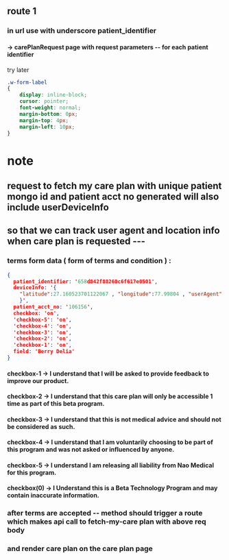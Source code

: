 
## route 1

### in url use with underscore patient_identifier
#### -> carePlanRequest page with request parameters -- for each patient identifier 

try later

```css
.w-form-label
{
    display: inline-block;
    cursor: pointer;
    font-weight: normal;
    margin-bottom: 0px;
    margin-top: 4px;
    margin-left: 10px;
}
```


# note

## request to fetch my care plan with unique patient mongo id and patient acct no generated will also include userDeviceInfo

## so that we can track user agent and location info when care plan is requested ---
### terms form data ( form of terms and condition ) : 
```json
{
  patient_identifier: '658d842f88260c6f617e0501',
  deviceInfo: '{
    "latitude":27.160523701122067 , "longitude":77.99804 , "userAgent":Mozilla/5.0 (Windows NT 10.0; Win64; x64) AppleWebKit/537.36 (KHTML, like Gecko) Chrome/120.0.0.0 Safari/537.36 Edg/120.0.0.0
    }',
  patient_acct_no: '106156',
  checkbox: 'on',
  'checkbox-5': 'on',
  'checkbox-4': 'on',
  'checkbox-3': 'on',
  'checkbox-2': 'on',
  'checkbox-1': 'on',
  field: 'Berry Delia'
}

```

#### checkbox-1 -> I understand that I will be asked to provide feedback to improve our product.
#### checkbox-2 -> I understand that this care plan will only be accessible 1 time as part of this beta program.
#### checkbox-3 -> I understand that this is not medical advice and should not be considered as such.
#### checkbox-4 -> I understand that I am voluntarily choosing to be part of this program and was not asked or influenced by anyone.
#### checkbox-5 -> I understand I am releasing all liability from Nao Medical for this program.
#### checkbox(0) -> I Understand this is a Beta Technology Program and may contain inaccurate information.


### after terms are accepted -- method should trigger a route which makes api call to fetch-my-care plan with above req body

### and render care plan on the care plan page
